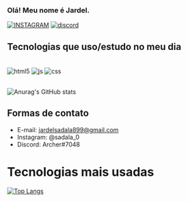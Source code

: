 ### Olá! Meu nome é Jardel.

[![INSTAGRAM](https://img.shields.io/badge/Instagram-E4405F?style=for-the-badge&logo=instagram&logoColor=white)](https://www.instagram.com/sadala_0/)
[![discord](https://img.shields.io/badge/Discord-7289DA?style=for-the-badge&logo=discord&logoColor=whit)](https://discord.com/users/@archer#7048)

## Tecnologias que uso/estudo no meu dia

<div style="display: inline_block"><br/>
    <img align="center" alt="html5" src="https://img.shields.io/badge/HTML5-E34F26?style=for-the-badge&logo=html5&logoColor=white"  />
    <img align="center" alt="js" src="https://img.shields.io/badge/JavaScript-323330?style=for-the-badge&logo=javascript&logoColor=F7DF1E"  />
    <img align="center" alt="css" src="https://img.shields.io/badge/CSS3-1572B6?style=for-the-badge&logo=css3&logoColor=white"  />
</div><br>

![Anurag's GitHub stats](https://github-readme-stats.vercel.app/api?username=archerplz&show_icons=true&theme=transparent)

## Formas de contato

- E-mail: jardelsadala899@gmail.com
- Instagram: @sadala_0
- Discord: Archer#7048<br/>

# Tecnologias mais usadas
[![Top Langs](https://github-readme-stats.vercel.app/api/top-langs/?username=archerplz&layout=compact)](https://github.com/anuraghazra/github-readme-stats)
